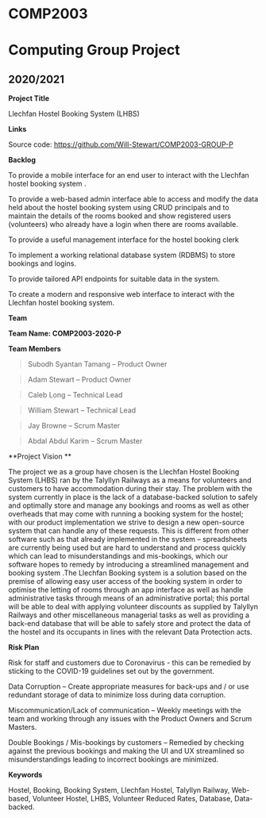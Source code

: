 # COMP2003 

# Computing Group Project 

## 2020/2021 

 

**Project Title**

Llechfan Hostel Booking System (LHBS) 

  

**Links**

Source code: https://github.com/Will-Stewart/COMP2003-GROUP-P  

  

**Backlog**  

To provide a mobile interface for an end user to interact with the Llechfan hostel booking system . 

To provide a web-based admin interface able to access and modify the data held about the hostel booking system using CRUD principals and to maintain the details of the rooms booked and show registered users (volunteers) who already have a login when there are rooms available.  

To provide a useful management interface for the hostel booking clerk 

To implement a working relational database system (RDBMS) to store bookings and logins. 

To provide tailored API endpoints for suitable data in the system.   

To create a modern and responsive web interface to interact with the Llechfan hostel booking system. 

 

**Team**

****Team Name: COMP2003-2020-P****

****Team Members****

 
> Subodh Syantan Tamang – Product Owner 

> Adam Stewart – Product Owner 

> Caleb Long – Technical Lead 

> William Stewart – Technical Lead 

> Jay Browne – Scrum Master 

> Abdal Abdul Karim – Scrum Master 

 

**Project Vision **

The project we as a group have chosen is the Llechfan Hostel Booking System (LHBS) ran by the Talyllyn Railways as a means for volunteers and customers to have accommodation during their stay. The problem with the system currently in place is the lack of a database-backed solution to safely and optimally store and manage any bookings and rooms as well as other overheads that may come with running a booking system for the hostel; with our product implementation we strive to design a new open-source system that can handle any of these requests. This is different from other software such as that already implemented in the system – spreadsheets are currently being used but are hard to understand and process quickly which can lead to misunderstandings and mis-bookings, which our software hopes to remedy by introducing a streamlined management and booking system .The Llechfan Booking system is a solution based on the premise of allowing easy user access of the booking system in order to optimise the letting of rooms through an app interface as well as handle administrative tasks through means of an administrative portal; this portal will be able to deal with applying volunteer discounts as supplied by Talyllyn Railways and other miscellaneous managerial tasks as well as providing a back-end database that will be able to safely store and protect the data of the hostel and its occupants in lines with the relevant Data Protection acts. 

 

**Risk Plan**

Risk for staff and customers due to Coronavirus  - this can be remedied by sticking to the COVID-19 guidelines set out by the government. 

Data Corruption – Create appropriate measures for back-ups and / or use redundant storage of data to minimize loss during data corruption. 

Miscommunication/Lack of communication – Weekly meetings with the team and working through any issues with the Product Owners and Scrum Masters. 

Double Bookings / Mis-bookings by customers – Remedied by checking against the previous bookings and making the UI and UX streamlined so misunderstandings leading to incorrect bookings are minimized. 

  

**Keywords**

Hostel, Booking, Booking System, Llechfan Hostel, Talyllyn Railway, Web-based, Volunteer Hostel, LHBS, Volunteer Reduced Rates, Database, Data-backed. 
